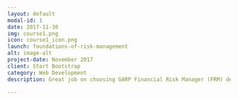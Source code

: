 ```yaml
---
layout: default
modal-id: 1
date: 2017-11-30
img: course1.png
icon: course1_icon.png
launch: foundations-of-risk-management
alt: image-alt
project-date: November 2017
client: Start Bootstrap
category: Web Development
description: Great job on choosing GARP Financial Risk Manager (FRM) designation as you advance your career. In FRM Level I, we will be learning Foundations of Risk Management, Quantitative Analysis, Financial Markets and Products, and Valuation and Risk Models. Excited? Let's get started!

---
```

